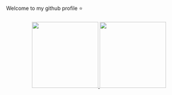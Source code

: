 <p align="left">Welcome to my github profile ⭐</p>

###


<div align="center">
  <a href="https://github.com/diannarampazzo">
  <img height="180em" src="https://github-readme-stats.vercel.app/api?username=diannarampazzo&show_icons=true&theme=dark&include_all_commits=true&count_private=true"/>
  <img height="180em" src="https://github-readme-stats.vercel.app/api/top-langs/?username=diannarampazzo&layout=compact&langs_count=7&theme=dark"/>
</div>

